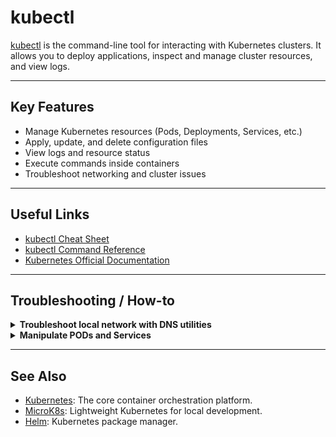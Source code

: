 # kubectl

[kubectl](https://kubernetes.io/docs/reference/kubectl/) is the command-line tool for interacting with Kubernetes clusters. It allows you to deploy applications, inspect and manage cluster resources, and view logs.

---

## Key Features

- Manage Kubernetes resources (Pods, Deployments, Services, etc.)
- Apply, update, and delete configuration files
- View logs and resource status
- Execute commands inside containers
- Troubleshoot networking and cluster issues

---

## Useful Links

- [kubectl Cheat Sheet](https://kubernetes.io/docs/reference/kubectl/cheatsheet/)
- [kubectl Command Reference](https://kubernetes.io/docs/reference/generated/kubectl/kubectl-commands)
- [Kubernetes Official Documentation](https://kubernetes.io/docs/)

---

## Troubleshooting / How-to

<details>
<summary><strong>Troubleshoot local network with DNS utilities</strong></summary>

**[Run on host terminal]**
```shell
kubectl run -i --tty debian-debug-pod --image=debian --rm --restart=Never -- bash
```

**[Run inside debian-debug-pod]**
```sh
apt-get update && apt-get install -y dnsutils curl iproute2

# Check your network configuration
ip addr
ip route

# Find your search domain (from /etc/resolv.conf)
grep '^search' /etc/resolv.conf

# Use nslookup to resolve a local domain
nslookup <local-domain>

# Use curl to test access to a local URL
curl http://<local-url>

# Use curl to connect to another pod by its service name (example: my-service in the same namespace)
curl http://my-service:8080
# Or, using the full cluster DNS name (example: my-service in namespace 'foo')
curl http://my-service.foo.svc.cluster.local:8080
```

**[Run on host terminal]**
You can list all available services in your namespace with:
```shell
kubectl get services
```

This allows you to use tools like `nslookup`, `dig`, `host`, `curl`, and `ip` for DNS and network troubleshooting inside your cluster.

**If you want to enter an existing pod:**
**[Run on host terminal]**
1. Find the running pod name:
   ```shell
   kubectl get pods
   ```
2. Re-enter the pod with:
   ```shell
   kubectl exec -it debian-debug-pod -- bash
   ```

**Check if CoreDNS pods are running:**
**[Run on host terminal]**
```shell
kubectl get pods -n kube-system -l k8s-app=kube-dns
```
Ensure that the CoreDNS pods are up and running in the `kube-system` namespace.

**Check CoreDNS logs for warnings or errors:**
**[Run on host terminal]**
```shell
kubectl logs -n kube-system -l k8s-app=kube-dns
```
> If you see repeated warnings like:
> `[WARNING] No files matching import glob pattern: custom/*.override`
> `[WARNING] No files matching import glob pattern: custom/*.server`
> These indicate that CoreDNS is trying to import custom configuration files that do not exist. This is usually harmless unless you expect custom DNS overrides or server configs. If you do not use these customizations, you can ignore these warnings. If you expect custom DNS behavior, check your CoreDNS ConfigMap for missing or misconfigured import statements.

</details>

<details>
<summary><strong>Manipulate PODs and Services</strong></summary>

**[Run on host terminal]**

- List all pods in the current namespace:
  ```shell
  kubectl get pods
  ```

- List all pods in a specific namespace:
  ```shell
  kubectl get pods -n <namespace>
  ```

- Stop (delete) a pod by name:
  ```shell
  kubectl delete pod <pod-name>
  ```

- Enter an existing pod with an interactive shell:
  ```shell
  kubectl exec -it <pod-name> -- bash
  ```
  If the pod does not have bash, you can try:
  ```shell
  kubectl exec -it <pod-name> -- sh
  ```

Replace `<namespace>` and `<pod-name>` with your actual namespace and pod name.

</details>


---

## See Also

- [Kubernetes](./kubernetes.md): The core container orchestration platform.
- [MicroK8s](./microk8s.md): Lightweight Kubernetes for local development.
- [Helm](./helm.md): Kubernetes package manager.
